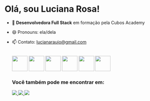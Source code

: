 <h1> Olá, sou Luciana Rosa! </h1>
                                
- 🌱 **Desenvolvedora Full Stack** em formação pela Cubos Academy
- 😄 Pronouns: ela/dela
- 📫 Contato: lucianaraujo@gmail.com
   <br></br>

  <img width="50" heigth="50" src="https://cdn.jsdelivr.net/gh/devicons/devicon/icons/html5/html5-original.svg" />
  <img width="50" heigth="50" src="https://cdn.jsdelivr.net/gh/devicons/devicon/icons/css3/css3-original.svg" />
  <img width="50" heigth="50"  src="https://cdn.jsdelivr.net/gh/devicons/devicon/icons/javascript/javascript-original.svg" />
  <img width="50" heigth="50"  src="https://cdn.jsdelivr.net/gh/devicons/devicon/icons/react/react-original.svg" />
  <img width="50" heigth="50"  src="https://cdn.jsdelivr.net/gh/devicons/devicon/icons/nodejs/nodejs-original.svg" />
  <img width="50" heigth="50"  src="https://cdn.jsdelivr.net/gh/devicons/devicon/icons/vscode/vscode-original.svg" />
        

   ### Você também pode me encontrar em:
   <a href="https://www.linkedin.com/in/lucianaraujo88/">
   <img  src="https://img.shields.io/badge/linkedin-%230077B5.svg?style=for-the-badge&logo=linkedin&logoColor=white" />
   </a>
   <a href="https://www.instagram.com/luciana_ra/">
   <img src="https://img.shields.io/badge/Instagram-%23E4405F.svg?style=for-the-badge&logo=Instagram&logoColor=white" />
   </a>
    <a href="https://www.twitter.com/luciana_ra/">
   <img  src="https://img.shields.io/badge/Twitter-%231DA1F2.svg?style=for-the-badge&logo=Twitter&logoColor=white" />
   </a>
    
  





